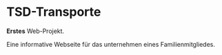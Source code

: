 # TSD-Transporte

**Erstes** Web-Projekt.

Eine informative Webseite für das unternehmen eines Familienmitgliedes.
